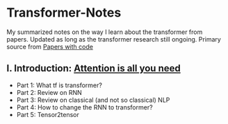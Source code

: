 # Transformer-Notes
My summarized notes on the way I learn about the transformer from papers. Updated as long as the transformer research still ongoing. Primary source from [Papers with code](paperswithcode.com)

## I. Introduction: [Attention is all you need](https://arxiv.org/pdf/1706.03762.pdf)
* Part 1: What tf is transformer? 
* Part 2: Review on RNN
* Part 3: Review on classical (and not so classical) NLP
* Part 4: How to change the RNN to transformer? 
* Part 5: Tensor2tensor
